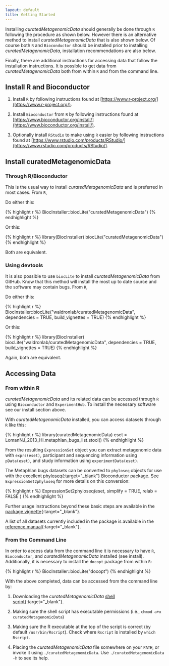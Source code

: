 ```yaml
---
layout: default
title: Getting Started
---
```

Installing *curatedMetagenomicData* should generally be done through `R` following the procedure as shown below. However there is an alternative method to install *curatedMetagenomicData* that is also shown below. Of course both `R` and `Bioconductor` should be installed prior to installing *curatedMetagenomicData*, installation recommendations are also below.

Finally, there are additional instructions for accessing data that follow the installation instructions. It is possible to get data from *curatedMetagenomicData* both from within `R` and from the command line.

## Install R and Bioconductor

1. Install `R` by following instructions found at [https://www.r-project.org/](https://www.r-project.org/).

2. Install `Bioconductor` from `R` by following instructions found at [https://www.bioconductor.org/install/](https://www.bioconductor.org/install/).

3. Optionally install `RStudio` to make using `R` easier by following instructions found at [https://www.rstudio.com/products/RStudio/](https://www.rstudio.com/products/RStudio/).

## Install curatedMetagenomicData

### Through R/Bioconductor

This is the usual way to install *curatedMetagenomicData* and is preferred in most cases. From `R`,

Do either this:

{% highlight r %}
BiocInstaller::biocLite("curatedMetagenomicData")
{% endhighlight %}

Or this:

{% highlight r %}
library(BiocInstaller)
biocLite("curatedMetagenomicData")
{% endhighlight %}

Both are equivalent.

### Using devtools

It is also possible to use `biocLite` to install *curatedMetagenomicData* from GitHub. Know that this method will install the most up to date source and the software may contain bugs. From `R`,

Do either this:

{% highlight r %}
BiocInstaller::biocLite("waldronlab/curatedMetagenomicData", dependencies = TRUE, build_vignettes = TRUE)
{% endhighlight %}

Or this:

{% highlight r %}
library(BiocInstaller)
biocLite("waldronlab/curatedMetagenomicData", dependencies = TRUE, build_vignettes = TRUE)
{% endhighlight %}

Again, both are equivalent.

## Accessing Data

### From within R
*curatedMetagenomicData* and its related data can be accessed through `R` using `Bioconductor` and `ExperimentHub`. To install the necessary software see our install section above.

With *curatedMetagenomicData* installed, you can access datasets through `R` like this:

{% highlight r %}
library(curatedMetagenomicData)
eset = LomanNJ_2013_Hi.metaphlan_bugs_list.stool()
{% endhighlight %}

From the resulting `ExpressionSet` object you can extract metagenomic data with `exprs(eset)`, participant and sequencing information using `pData(eset)`, and study information using `experimentData(eset)`.

The Metaphlan bugs datasets can be converted to `phyloseq` objects for use with the excellent [phyloseq](https://bioconductor.org/packages/phyloseq){:target="_blank"} Bioconductor package. See `ExpressionSet2phyloseq` for more details on this conversion:

{% highlight r %}
ExpressionSet2phyloseq(eset, simplify = TRUE, relab = FALSE )
{% endhighlight %}

Further usage instructions beyond these basic steps are available in the [package vignette](https://bioconductor.org/packages/release/data/experiment/vignettes/curatedMetagenomicData/inst/doc/curatedMetagenomicData.html){:target="_blank"}.

A list of all datasets currently included in the package is available in the [reference manual](http://bioconductor.org/packages/release/data/experiment/manuals/curatedMetagenomicData/man/curatedMetagenomicData.pdf){:target="_blank"}.


### From the Command Line
In order to access data from the command line it is necessary to have `R`, `Bioconductor`, and *curatedMetagenomicData* installed (see install). Additionally, it is necessary to install the `docopt` package from within `R`:

{% highlight r %}
BiocInstaller::biocLite("docopt")
{% endhighlight %}

With the above completed, data can be accessed from the command line by:

1. Downloading the *curatedMetagenomicData* [shell script](https://raw.githubusercontent.com/waldronlab/curatedMetagenomicData/master/inst/commandline/curatedMetagenomicData){:target="_blank"}.

2. Making sure the shell script has executable permissions (i.e., `chmod a+x curatedMetagenomicData`)

3. Making sure the R executable at the top of the script is correct (by default `/usr/bin/Rscript`). Check where `Rscript` is installed by `which Rscript`.

4. Placing the *curatedMetagenomicData* file somewhere on your `PATH`, or invoke it using `./curatedMetagenomicData`. Use `./curatedMetagenomicData -h` to see its help.
